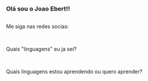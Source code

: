 ### Olá sou o Joao Ebert!!


<div style="display: inline-block;">
<p>Me siga nas redes socias:</p>
<a href="https://www.instagram.com/ebertzz/"><img align="center" src="https://img.shields.io/badge/Instagram-E4405F?style=for-the-badge&logo=instagram&logoColor=white" alt=""></a>
<a href="https://github.com/Joaoebert15"><img align="center" src="https://img.shields.io/badge/GitHub-100000?style=for-the-badge&logo=github&logoColor=white" alt=""></a>

<br>

<p>Quais "linguagens" eu ja sei?</p>
<img align="center" src="https://img.shields.io/badge/HTML-239120?style=for-the-badge&logo=html5&logoColor=white" alt="">
<img align="center" src="https://img.shields.io/badge/CSS-239120?&style=for-the-badge&logo=css3&logoColor=white" alt="" srcset="">
<img align="center" src="https://img.shields.io/badge/Tailwind_CSS-38B2AC?style=for-the-badge&logo=tailwind-css&logoColor=white" alt="">

<br>

<p>Quais linguagens estou aprendendo ou quero aprender?</p>
<img align="center" src="https://img.shields.io/badge/React-20232A?style=for-the-badge&logo=react&logoColor=61DAFB" alt="" srcset="">
<img align="center" src="https://img.shields.io/badge/JavaScript-F7DF1E?style=for-the-badge&logo=javascript&logoColor=black" alt="" srcset="">
<img align="center" src="https://img.shields.io/badge/TypeScript-007ACC?style=for-the-badge&logo=typescript&logoColor=white" alt="" srcset="">
<img align="center" src="https://img.shields.io/badge/Node.js-43853D?style=for-the-badge&logo=node.js&logoColor=white" alt="">
<img align="center" src="https://img.shields.io/badge/PHP-777BB4?style=for-the-badge&logo=php&logoColor=white" alt="" srcset="">
<img align="center" src="https://img.shields.io/badge/jQuery-0769AD?style=for-the-badge&logo=jquery&logoColor=white" alt="" srcset="">
<img align="center" src="https://img.shields.io/badge/MySQL-00000F?style=for-the-badge&logo=mysql&logoColor=white" alt="">
<img align="center" src="https://img.shields.io/badge/Lua-2C2D72?style=for-the-badge&logo=lua&logoColor=white" alt="">
<img align="center" src="https://img.shields.io/badge/C%23-239120?style=for-the-badge&logo=c-sharp&logoColor=white" alt="">
<img align="center" src="https://img.shields.io/badge/Java-ED8B00?style=for-the-badge&logo=openjdk&logoColor=white" alt="">




</div>
